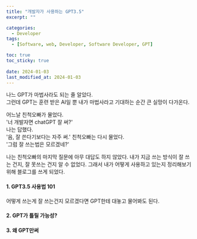 ```yaml
---
title: "개발자가 사용하는 GPT3.5"
excerpt: ""

categories:
  - Developer
tags:
  - [Software, web, Developer, Software Developer, GPT]

toc: true
toc_sticky: true
 
date: 2024-01-03
last_modified_at: 2024-01-03
---
```


나느 GPT가 마법사라도 되는 줄 알았다.    
그런데 GPT는 훈련 받은 AI일 뿐 내가 마법사라고 기대하는 순간 큰 실망이 다가온다.    


어느날 친척오빠가 물었다.    
'너 개발자면 chatGPT 잘 써?'     
나는 답했다.    
'음, 잘 쓴다기보다는 자주 써.'
친척오빠는 다시 물었다.    
'그럼 잘 쓰는법은 모르겠네?'   

나는 친척오빠의 마지막 질문에 아무 대답도 하지 않았다. 내가 지금 쓰는 방식이 잘 쓰는 건지, 잘 못쓰는 건지 알 수 없었다. 그래서 내가 어떻게 사용하고 있는지 정리해보기위해 블로그를 쓰게 되었다.    


#### 1. GPT3.5 사용법 101    
어떻게 쓰는게 잘 쓰는건지 모르겠다면 GPT한테 대놓고 물어봐도 된다. 

#### 2. GPT가 틀릴 가능성?

#### 3. 왜 GPT만써